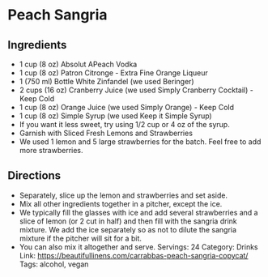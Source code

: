 # Peach Sangria
## Ingredients
- 1 cup (8 oz) Absolut APeach Vodka
- 1 cup (8 oz) Patron Citronge - Extra Fine Orange Liqueur
- 1 (750 ml) Bottle White Zinfandel (we used Beringer)
- 2 cups (16 oz) Cranberry Juice (we used Simply Cranberry Cocktail) - Keep Cold
- 1 cup (8 oz) Orange Juice (we used Simply Orange) - Keep Cold
- 1 cup (8 oz) Simple Syrup (we used Keep it Simple Syrup)
- If you want it less sweet, try using 1/2 cup or 4 oz of the syrup.
- Garnish with Sliced Fresh Lemons and Strawberries
- We used 1 lemon and 5 large strawberries for the batch. Feel free to add more strawberries.
## Directions
- Separately, slice up the lemon and strawberries and set aside.
- Mix all other ingredients together in a pitcher, except the ice.
- We typically fill the glasses with ice and add several strawberries and a slice of lemon (or 2 cut in half) and then fill with the sangria drink mixture. We add the ice separately so as not to dilute the sangria mixture if the pitcher will sit for a bit.
- You can also mix it altogether and serve.
Servings: 24
Category: Drinks
Link: https://beautifullinens.com/carrabbas-peach-sangria-copycat/
Tags: alcohol, vegan
